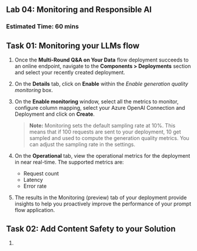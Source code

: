 ## Lab 04: Monitoring and Responsible AI 
### Estimated Time: 60 mins

## Task 01: Monitoring your LLMs flow

1. Once the **Multi-Round Q&A on Your Data** flow deployment succeeds to an online endpoint, navigate to the **Components > Deployments** section and select your recently created deployment.

1. On the **Details** tab, click on **Enable** within the *Enable generation quality monitoring* box.

1. On the **Enable monitoring** window, select all the metrics to monitor, configure column mapping, select your Azure OpenAI Connection and Deployment and click on **Create**.

   >**Note:** Monitoring sets the default sampling rate at 10%. This means that if 100 requests are sent to your deployment, 10 get sampled and used to compute the generation quality metrics. You can adjust the sampling rate in the settings.

1. On the **Operational** tab, view the operational metrics for the deployment in near real-time. The supported metrics are:

   - Request count
   - Latency
   - Error rate

1. The results in the Monitoring (preview) tab of your deployment provide insights to help you proactively improve the performance of your prompt flow application.

## Task 02: Add Content Safety to your Solution

1. 






















